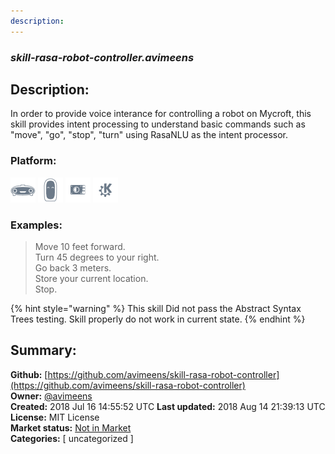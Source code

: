 ```yaml
---
description: 
---
```


### _skill-rasa-robot-controller.avimeens_  
## Description:  
In order to provide voice interance for controlling a robot on Mycroft, this skill provides intent processing to understand basic commands such as "move", "go", "stop", "turn" using RasaNLU as the intent processor.  
  
### Platform:  
 ![Mark I](../.gitbook/assets/mark-1-icon.png)  ![Mark II](../.gitbook/assets/mark-2-icon.png)  ![Picroft](../.gitbook/assets/picroft-icon.png)  ![plasmoid](../.gitbook/assets/kde.png)   
### Examples:  
> Move 10 feet forward.  
> Turn 45 degrees to your right.  
> Go back 3 meters.  
> Store your current location.  
> Stop.  
  
{% hint style="warning" %}
This skill Did not pass the Abstract Syntax Trees testing. Skill properly do not work in current state.
{% endhint %}
  
## Summary:  
**Github:** [https://github.com/avimeens/skill-rasa-robot-controller](https://github.com/avimeens/skill-rasa-robot-controller)  
**Owner:** [@avimeens](https://github.com/avimeens)  
**Created:** 2018 Jul 16 14:55:52 UTC  **Last updated:** 2018 Aug 14 21:39:13 UTC  
**License:** MIT License  
**Market status:** [Not in Market](https://market.mycroft.ai/skill/)  
**Categories:** [ uncategorized ]   
